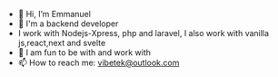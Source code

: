 - 👋 Hi, I’m Emmanuel
- 👀 I'm a backend developer
- I work with  Nodejs-Xpress, php and laravel, I also work with vanilla js,react,next and svelte
- 💞️ I am fun to be with and work with
- 📫 How to reach me: vibetek@outlook.com

<!---
chibykiss/chibykiss is a ✨ special ✨ repository because its `README.md` (this file) appears on your GitHub profile.
You can click the Preview link to take a look at your changes.
--->

